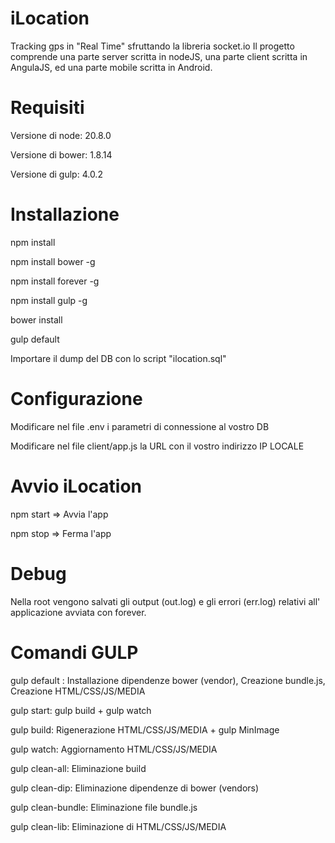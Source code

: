 # iLocation
Tracking gps in "Real Time" sfruttando la libreria socket.io
Il progetto comprende una parte server scritta in nodeJS, una parte client scritta in AngulaJS, ed una parte mobile scritta in Android.

Requisiti
=========

Versione di node: 20.8.0

Versione di bower: 1.8.14

Versione di gulp: 4.0.2

Installazione
=============

npm install

npm install bower -g

npm install forever -g

npm install gulp -g

bower install

gulp default

Importare il dump del DB con lo script "ilocation.sql"

Configurazione
==============
Modificare nel file .env i parametri di connessione al vostro DB

Modificare nel file client/app.js la URL con il vostro indirizzo IP LOCALE

Avvio iLocation
===============
npm start => Avvia l'app

npm stop => Ferma l'app

Debug
=====
Nella root vengono salvati gli output (out.log) e gli errori (err.log) relativi all' applicazione avviata con forever.

Comandi GULP
============

gulp default : Installazione dipendenze bower (vendor), Creazione bundle.js, Creazione HTML/CSS/JS/MEDIA

gulp start: gulp build + gulp watch

gulp build: Rigenerazione HTML/CSS/JS/MEDIA + gulp MinImage

gulp watch: Aggiornamento HTML/CSS/JS/MEDIA

gulp clean-all: Eliminazione build

gulp clean-dip: Eliminazione dipendenze di bower (vendors)

gulp clean-bundle: Eliminazione file bundle.js

gulp clean-lib: Eliminazione di HTML/CSS/JS/MEDIA
